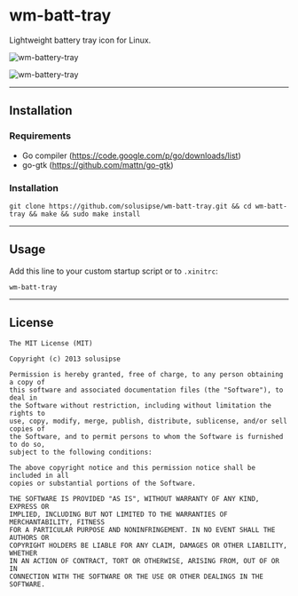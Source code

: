 wm-batt-tray
============

Lightweight battery tray icon for Linux.

![wm-battery-tray](http://solusipse.net/misc/wmbatttray/wmbatt-1.png)

![wm-battery-tray](http://solusipse.net/misc/wmbatttray/wmbatt-3.png)

-------------------------------------------------------------

## Installation ##

### Requirements ###

- Go compiler (https://code.google.com/p/go/downloads/list)
- go-gtk (https://github.com/mattn/go-gtk)

### Installation ###

```
git clone https://github.com/solusipse/wm-batt-tray.git && cd wm-batt-tray && make && sudo make install
```

-------------------------------------------------------------

## Usage ##

Add this line to your custom startup script or to `.xinitrc`:

```
wm-batt-tray
```

-------------------------------------------------------------

## License ##

```
The MIT License (MIT)

Copyright (c) 2013 solusipse

Permission is hereby granted, free of charge, to any person obtaining a copy of
this software and associated documentation files (the "Software"), to deal in
the Software without restriction, including without limitation the rights to
use, copy, modify, merge, publish, distribute, sublicense, and/or sell copies of
the Software, and to permit persons to whom the Software is furnished to do so,
subject to the following conditions:

The above copyright notice and this permission notice shall be included in all
copies or substantial portions of the Software.

THE SOFTWARE IS PROVIDED "AS IS", WITHOUT WARRANTY OF ANY KIND, EXPRESS OR
IMPLIED, INCLUDING BUT NOT LIMITED TO THE WARRANTIES OF MERCHANTABILITY, FITNESS
FOR A PARTICULAR PURPOSE AND NONINFRINGEMENT. IN NO EVENT SHALL THE AUTHORS OR
COPYRIGHT HOLDERS BE LIABLE FOR ANY CLAIM, DAMAGES OR OTHER LIABILITY, WHETHER
IN AN ACTION OF CONTRACT, TORT OR OTHERWISE, ARISING FROM, OUT OF OR IN
CONNECTION WITH THE SOFTWARE OR THE USE OR OTHER DEALINGS IN THE SOFTWARE.
```
